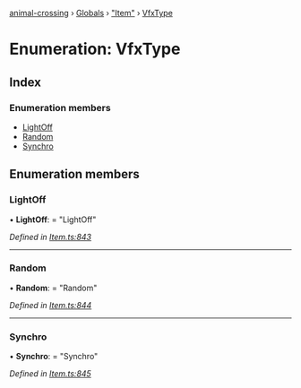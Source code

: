 [animal-crossing](../README.md) › [Globals](../globals.md) › ["Item"](../modules/_item_.md) › [VfxType](_item_.vfxtype.md)

# Enumeration: VfxType

## Index

### Enumeration members

* [LightOff](_item_.vfxtype.md#lightoff)
* [Random](_item_.vfxtype.md#random)
* [Synchro](_item_.vfxtype.md#synchro)

## Enumeration members

###  LightOff

• **LightOff**: = "LightOff"

*Defined in [Item.ts:843](https://github.com/Norviah/animal-crossing/blob/f22c64d/module/types/Item.ts#L843)*

___

###  Random

• **Random**: = "Random"

*Defined in [Item.ts:844](https://github.com/Norviah/animal-crossing/blob/f22c64d/module/types/Item.ts#L844)*

___

###  Synchro

• **Synchro**: = "Synchro"

*Defined in [Item.ts:845](https://github.com/Norviah/animal-crossing/blob/f22c64d/module/types/Item.ts#L845)*
